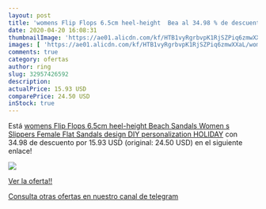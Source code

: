 ```yaml
---
layout: post
title: 'womens Flip Flops 6.5cm heel-height  Bea al 34.98 % de descuento'
date: 2020-04-20 16:08:31
thumbnailImage: 'https://ae01.alicdn.com/kf/HTB1vyRgrbvpK1RjSZPiq6zmwXXaL/womens-Flip-Flops-6-5cm-heel-height-Beach-Sandals-Women-s-Slippers-Female-Flat-Sandals-design.jpg_350x350._SL200_.jpg'
images: [ 'https://ae01.alicdn.com/kf/HTB1vyRgrbvpK1RjSZPiq6zmwXXaL/womens-Flip-Flops-6-5cm-heel-height-Beach-Sandals-Women-s-Slippers-Female-Flat-Sandals-design.jpg_350x350._SL200_.jpg' ]
comments: true
category: ofertas
author: ring
slug: 32957426592
description:
actualPrice: 15.93 USD
comparePrice: 24.50 USD
inStock: true
---
```


Está [womens Flip Flops 6.5cm heel-height  Beach Sandals Women s Slippers Female Flat Sandals design DIY personalization HOLIDAY](https://www.amazon.com/dp/32957426592/?tag=redken08-20) con 34.98 de descuento por 15.93 USD (original: 24.50 USD) en el siguiente enlace!

[![](https://ae01.alicdn.com/kf/HTB1vyRgrbvpK1RjSZPiq6zmwXXaL/womens-Flip-Flops-6-5cm-heel-height-Beach-Sandals-Women-s-Slippers-Female-Flat-Sandals-design.jpg_350x350._SL200_.jpg)](https://www.amazon.com/dp/32957426592/?tag=redken08-20)

[Ver la oferta!!](https://www.amazon.com/dp/32957426592/?tag=redken08-20)

[Consulta otras ofertas en nuestro canal de telegram](https://t.me/s/ofertas25)
